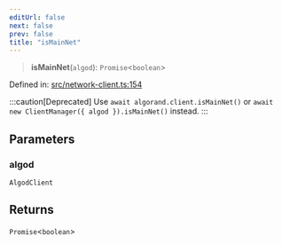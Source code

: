 ```yaml
---
editUrl: false
next: false
prev: false
title: "isMainNet"
---
```


> **isMainNet**(`algod`): `Promise`\<`boolean`\>

Defined in: [src/network-client.ts:154](https://github.com/algorandfoundation/algokit-utils-ts/blob/e57e96ab17213653e656688e8d7251c0107554cf/src/network-client.ts#L154)

:::caution[Deprecated]
Use `await algorand.client.isMainNet()` or `await new ClientManager({ algod }).isMainNet()` instead.
:::

## Parameters

### algod

`AlgodClient`

## Returns

`Promise`\<`boolean`\>
